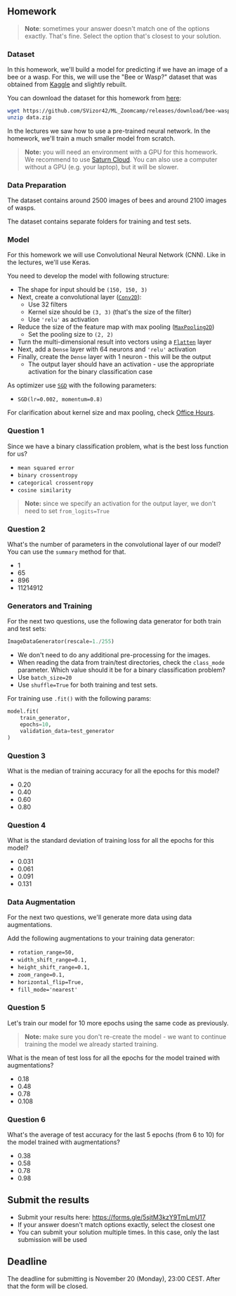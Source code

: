 ## Homework

> **Note**: sometimes your answer doesn't match one of 
> the options exactly. That's fine. 
> Select the option that's closest to your solution.

### Dataset

In this homework, we'll build a model for predicting if we have an image of a bee or a wasp. 
For this, we will use the "Bee or Wasp?" dataset that was obtained from [Kaggle](https://www.kaggle.com/datasets/jerzydziewierz/bee-vs-wasp) and slightly rebuilt. 

You can download the dataset for this homework from [here](https://github.com/SVizor42/ML_Zoomcamp/releases/download/bee-wasp-data/data.zip):

```bash
wget https://github.com/SVizor42/ML_Zoomcamp/releases/download/bee-wasp-data/data.zip
unzip data.zip
```

In the lectures we saw how to use a pre-trained neural network. In the homework, we'll train a much smaller model from scratch. 

> **Note:** you will need an environment with a GPU for this homework. We recommend to use [Saturn Cloud](https://bit.ly/saturn-mlzoomcamp). 
> You can also use a computer without a GPU (e.g. your laptop), but it will be slower.


### Data Preparation

The dataset contains around 2500 images of bees and around 2100 images of wasps. 

The dataset contains separate folders for training and test sets. 


### Model

For this homework we will use Convolutional Neural Network (CNN). Like in the lectures, we'll use Keras.

You need to develop the model with following structure:

* The shape for input should be `(150, 150, 3)`
* Next, create a convolutional layer ([`Conv2D`](https://keras.io/api/layers/convolution_layers/convolution2d/)):
    * Use 32 filters
    * Kernel size should be `(3, 3)` (that's the size of the filter)
    * Use `'relu'` as activation 
* Reduce the size of the feature map with max pooling ([`MaxPooling2D`](https://keras.io/api/layers/pooling_layers/max_pooling2d/))
    * Set the pooling size to `(2, 2)`
* Turn the multi-dimensional result into vectors using a [`Flatten`](https://keras.io/api/layers/reshaping_layers/flatten/) layer
* Next, add a `Dense` layer with 64 neurons and `'relu'` activation
* Finally, create the `Dense` layer with 1 neuron - this will be the output
    * The output layer should have an activation - use the appropriate activation for the binary classification case

As optimizer use [`SGD`](https://keras.io/api/optimizers/sgd/) with the following parameters:

* `SGD(lr=0.002, momentum=0.8)`

For clarification about kernel size and max pooling, check [Office Hours](https://www.youtube.com/watch?v=1WRgdBTUaAc).


### Question 1

Since we have a binary classification problem, what is the best loss function for us?

* `mean squared error`
* `binary crossentropy`
* `categorical crossentropy`
* `cosine similarity`

> **Note:** since we specify an activation for the output layer, we don't need to set `from_logits=True`


### Question 2

What's the number of parameters in the convolutional layer of our model? You can use the `summary` method for that. 

* 1 
* 65
* 896
* 11214912


### Generators and Training

For the next two questions, use the following data generator for both train and test sets:

```python
ImageDataGenerator(rescale=1./255)
```

* We don't need to do any additional pre-processing for the images.
* When reading the data from train/test directories, check the `class_mode` parameter. Which value should it be for a binary classification problem?
* Use `batch_size=20`
* Use `shuffle=True` for both training and test sets. 

For training use `.fit()` with the following params:

```python
model.fit(
    train_generator,
    epochs=10,
    validation_data=test_generator
)
```

### Question 3

What is the median of training accuracy for all the epochs for this model?

* 0.20
* 0.40
* 0.60
* 0.80

### Question 4

What is the standard deviation of training loss for all the epochs for this model?

* 0.031
* 0.061
* 0.091
* 0.131


### Data Augmentation

For the next two questions, we'll generate more data using data augmentations. 

Add the following augmentations to your training data generator:

* `rotation_range=50,`
* `width_shift_range=0.1,`
* `height_shift_range=0.1,`
* `zoom_range=0.1,`
* `horizontal_flip=True,`
* `fill_mode='nearest'`

### Question 5 

Let's train our model for 10 more epochs using the same code as previously.
> **Note:** make sure you don't re-create the model - we want to continue training the model
we already started training.

What is the mean of test loss for all the epochs for the model trained with augmentations?

* 0.18
* 0.48
* 0.78
* 0.108

### Question 6

What's the average of test accuracy for the last 5 epochs (from 6 to 10)
for the model trained with augmentations?

* 0.38
* 0.58
* 0.78
* 0.98


## Submit the results

- Submit your results here: https://forms.gle/5sjtM3kzY9TmLmU17
- If your answer doesn't match options exactly, select the closest one
- You can submit your solution multiple times. In this case, only the last submission will be used


## Deadline

The deadline for submitting is November 20 (Monday), 23:00 CEST. After that the form will be closed.